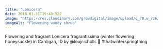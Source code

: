 ```yaml
---
title: "Lonicera"
date: 2018-01-31T19:40:52Z
image: "https://res.cloudinary.com/growdigital/image/upload/q_70,w_736/v1544049992/lonicera-fragrantissima-28063756109.jpg"
imageAlt: "Flowering woody shrub"
---
```


Flowering and fragrant Lonicera fragrantissima (winter flowering honeysuckle) in Cardigan, ID by @loujnicholls 🙂 #thatwinterspringthing 
